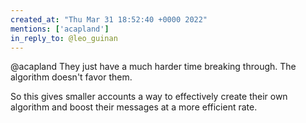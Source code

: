 ```yaml
---
created_at: "Thu Mar 31 18:52:40 +0000 2022"
mentions: ['acapland']
in_reply_to: @leo_guinan
---
```


@acapland They just have a much harder time breaking through. The algorithm doesn't favor them.

So this gives smaller accounts a way to effectively create their own algorithm and boost their messages at a more efficient rate.